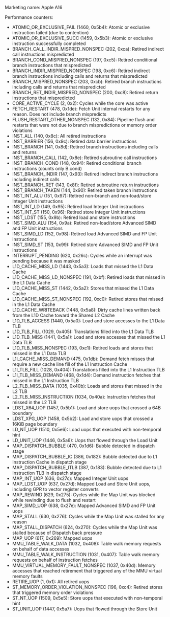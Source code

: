 Marketing name: Apple A16

Performance counters:
- ATOMIC_OR_EXCLUSIVE_FAIL (1460, 0x5b4): Atomic or exclusive instruction failed (due to contention)
- ATOMIC_OR_EXCLUSIVE_SUCC (1459, 0x5b3): Atomic or exclusive instruction successfully completed
- BRANCH_CALL_INDIR_MISPRED_NONSPEC (202, 0xca): Retired indirect call instructions mispredicted
- BRANCH_COND_MISPRED_NONSPEC (197, 0xc5): Retired conditional branch instructions that mispredicted
- BRANCH_INDIR_MISPRED_NONSPEC (198, 0xc6): Retired indirect branch instructions including calls and returns that mispredicted
- BRANCH_MISPRED_NONSPEC (203, 0xcb): Retired branch instructions including calls and returns that mispredicted
- BRANCH_RET_INDIR_MISPRED_NONSPEC (200, 0xc8): Retired return instructions that mispredicted
- CORE_ACTIVE_CYCLE (2, 0x2): Cycles while the core was active
- FETCH_RESTART (478, 0x1de): Fetch Unit internal restarts for any reason. Does not include branch mispredicts
- FLUSH_RESTART_OTHER_NONSPEC (132, 0x84): Pipeline flush and restarts that were not due to branch mispredictions or memory order violations
- INST_ALL (140, 0x8c): All retired instructions
- INST_BARRIER (156, 0x9c): Retired data barrier instructions
- INST_BRANCH (141, 0x8d): Retired branch instructions including calls and returns
- INST_BRANCH_CALL (142, 0x8e): Retired subroutine call instructions
- INST_BRANCH_COND (148, 0x94): Retired conditional branch instructions (counts only B.cond)
- INST_BRANCH_INDIR (147, 0x93): Retired indirect branch instructions including indirect calls
- INST_BRANCH_RET (143, 0x8f): Retired subroutine return instructions
- INST_BRANCH_TAKEN (144, 0x90): Retired taken branch instructions
- INST_INT_ALU (151, 0x97): Retired non-branch and non-load/store Integer Unit instructions
- INST_INT_LD (149, 0x95): Retired load Integer Unit instructions
- INST_INT_ST (150, 0x96): Retired store Integer Unit instructions
- INST_LDST (155, 0x9b): Retired load and store instructions
- INST_SIMD_ALU (154, 0x9a): Retired non-load/store Advanced SIMD and FP Unit instructions
- INST_SIMD_LD (152, 0x98): Retired load Advanced SIMD and FP Unit instructions
- INST_SIMD_ST (153, 0x99): Retired store Advanced SIMD and FP Unit instructions
- INTERRUPT_PENDING (620, 0x26c): Cycles while an interrupt was pending because it was masked
- L1D_CACHE_MISS_LD (1443, 0x5a3): Loads that missed the L1 Data Cache
- L1D_CACHE_MISS_LD_NONSPEC (191, 0xbf): Retired loads that missed in the L1 Data Cache
- L1D_CACHE_MISS_ST (1442, 0x5a2): Stores that missed the L1 Data Cache
- L1D_CACHE_MISS_ST_NONSPEC (192, 0xc0): Retired stores that missed in the L1 Data Cache
- L1D_CACHE_WRITEBACK (1448, 0x5a8): Dirty cache lines written back from the L1D Cache toward the Shared L2 Cache
- L1D_TLB_ACCESS (1440, 0x5a0): Load and store accesses to the L1 Data TLB
- L1D_TLB_FILL (1029, 0x405): Translations filled into the L1 Data TLB
- L1D_TLB_MISS (1441, 0x5a1): Load and store accesses that missed the L1 Data TLB
- L1D_TLB_MISS_NONSPEC (193, 0xc1): Retired loads and stores that missed in the L1 Data TLB
- L1I_CACHE_MISS_DEMAND (475, 0x1db): Demand fetch misses that require a new cache line fill of the L1 Instruction Cache
- L1I_TLB_FILL (1028, 0x404): Translations filled into the L1 Instruction TLB
- L1I_TLB_MISS_DEMAND (468, 0x1d4): Demand instruction fetches that missed in the L1 Instruction TLB
- L2_TLB_MISS_DATA (1035, 0x40b): Loads and stores that missed in the L2 TLB
- L2_TLB_MISS_INSTRUCTION (1034, 0x40a): Instruction fetches that missed in the L2 TLB
- LDST_X64_UOP (1457, 0x5b1): Load and store uops that crossed a 64B boundary
- LDST_XPG_UOP (1458, 0x5b2): Load and store uops that crossed a 16KiB page boundary
- LD_NT_UOP (1510, 0x5e6): Load uops that executed with non-temporal hint
- LD_UNIT_UOP (1446, 0x5a6): Uops that flowed through the Load Unit
- MAP_DISPATCH_BUBBLE (470, 0x1d6): Bubble detected in dispatch stage
- MAP_DISPATCH_BUBBLE_IC (386, 0x182): Bubble detected due to L1 Instruction Cache in dispatch stage
- MAP_DISPATCH_BUBBLE_ITLB (387, 0x183): Bubble detected due to L1 Instruction TLB in dispatch stage
- MAP_INT_UOP (636, 0x27c): Mapped Integer Unit uops
- MAP_LDST_UOP (637, 0x27d): Mapped Load and Store Unit uops, including GPR to vector register converts
- MAP_REWIND (629, 0x275): Cycles while the Map Unit was blocked while rewinding due to flush and restart
- MAP_SIMD_UOP (638, 0x27e): Mapped Advanced SIMD and FP Unit uops
- MAP_STALL (630, 0x276): Cycles while the Map Unit was stalled for any reason
- MAP_STALL_DISPATCH (624, 0x270): Cycles while the Map Unit was stalled because of Dispatch back pressure
- MAP_UOP (617, 0x269): Mapped uops
- MMU_TABLE_WALK_DATA (1032, 0x408): Table walk memory requests on behalf of data accesses
- MMU_TABLE_WALK_INSTRUCTION (1031, 0x407): Table walk memory requests on behalf of instruction fetches
- MMU_VIRTUAL_MEMORY_FAULT_NONSPEC (1037, 0x40d): Memory accesses that reached retirement that triggered any of the MMU virtual memory faults
- RETIRE_UOP (1, 0x1): All retired uops
- ST_MEMORY_ORDER_VIOLATION_NONSPEC (196, 0xc4): Retired stores that triggered memory order violations
- ST_NT_UOP (1509, 0x5e5): Store uops that executed with non-temporal hint
- ST_UNIT_UOP (1447, 0x5a7): Uops that flowed through the Store Unit

